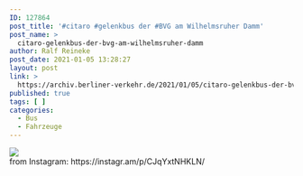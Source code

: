 ```yaml
---
ID: 127864
post_title: '#citaro #gelenkbus der #BVG am Wilhelmsruher Damm'
post_name: >
  citaro-gelenkbus-der-bvg-am-wilhelmsruher-damm
author: Ralf Reineke
post_date: 2021-01-05 13:28:27
layout: post
link: >
  https://archiv.berliner-verkehr.de/2021/01/05/citaro-gelenkbus-der-bvg-am-wilhelmsruher-damm/
published: true
tags: [ ]
categories:
  - Bus
  - Fahrzeuge
---
```

<div><img src='https://scontent-iad3-1.cdninstagram.com/v/t51.29350-15/135768509_1574133156103714_5257851092189627900_n.jpg?_nc_cat=100&ccb=2&_nc_sid=8ae9d6&_nc_ohc=svooXttHt20AX8Fil5W&_nc_ht=scontent-iad3-1.cdninstagram.com&oh=2c3d70872998ef4badfec020c010798d&oe=601AE0BD' style='max-width:600px;' /><br/><div>from Instagram: https://instagr.am/p/CJqYxtNHKLN/</div></div>